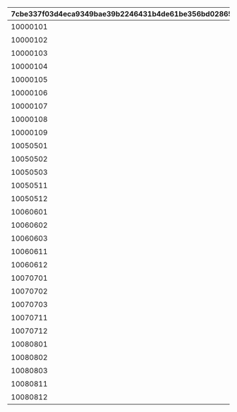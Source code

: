 |7cbe337f03d4eca9349bae39b2246431b4de61be356bd02865a6eb3d5081977c|f3f21f12ff6a8e76fd03fc5c9f28dc3e4442f86f16895f3cfee308cdce24c44c|abcbc678ee58c8d5a95572f5060156672255f3e238cd2ce2351688f9b05bb73c|ff83082fe2897cbf052d0ae53e285f60d16a38fd1ad43f79c3c2df366b667220|070e538810eb76980ee70d7ddaa3f5ce9ee4c2ed0c42605552e7c665f96ccb61|0c566f736a276fee87388c49d99ba2fb311fd65642e15c0364efcd6d6c742c7b|8a2312bf1b1f74fb73db529ec5f7979ed34c4a89beba8997c5bc228876fab128|4b71227cccf5bb25edb1c94ad8df35b7dd99d57ee41a25f42a3e1d0c9409812c|556377a8c988a90fd530cdb30476499df439357a31d6cffab1a9cdda3593d26e|ed196a32de92e29f80567230cfd6d09bcece1270649cb8df58751d0c4c431847|7ff4b525d8ece139f5499bcdb1a38b3384f3879cd51d493cef44952fb66cad5b|
| --- | --- | --- | --- | --- | --- | --- | --- | --- | --- | --- |
|10000101|1000|10|1回バトルしよう|7000|0|0|1|10000101|2021/08/17 12:00:00|2021/08/24 11:59:59|
|10000102|1000|10|5回バトルしよう|7000|0|0|5|10000102|2021/08/17 12:00:00|2021/08/24 11:59:59|
|10000103|1000|10|10回バトルしよう|7000|0|0|10|10000103|2021/08/17 12:00:00|2021/08/24 11:59:59|
|10000104|1000|10|15回バトルしよう|7000|0|0|15|10000104|2021/08/17 12:00:00|2021/08/24 11:59:59|
|10000105|1000|10|20回バトルしよう|7000|0|0|20|10000105|2021/08/17 12:00:00|2021/08/24 11:59:59|
|10000106|1000|10|25回バトルしよう|7000|0|0|25|10000106|2021/08/17 12:00:00|2021/08/24 11:59:59|
|10000107|1000|10|30回バトルしよう|7000|0|0|30|10000107|2021/08/17 12:00:00|2021/08/24 11:59:59|
|10000108|1000|10|35回バトルしよう|7000|0|0|35|10000108|2021/08/17 12:00:00|2021/08/24 11:59:59|
|10000109|1000|10|40回バトルしよう|7000|0|0|40|10000109|2021/08/17 12:00:00|2021/08/24 11:59:59|
|10050501|1005|50|ミソラに累積300万ダメージ与えよう|7001|1005|0|3000000|10050501|2021/08/17 12:00:00|2021/08/24 11:59:59|
|10050502|1005|50|ミソラに累積900万ダメージ与えよう|7001|1005|0|9000000|10050502|2021/08/17 12:00:00|2021/08/24 11:59:59|
|10050503|1005|50|ミソラに累積1500万ダメージ与えよう|7001|1005|0|15000000|10050503|2021/08/17 12:00:00|2021/08/24 11:59:59|
|10050511|1005|51|ミソラに1度のバトルで100万ダメージ与えよう|7002|1005|1000000|1|10050511|2021/08/17 12:00:00|2021/08/24 11:59:59|
|10050512|1005|51|ミソラに1度のバトルで300万ダメージ与えよう|7002|1005|3000000|1|10050512|2021/08/17 12:00:00|2021/08/24 11:59:59|
|10060601|1006|60|ランファに累積500万ダメージ与えよう|7001|1006|0|5000000|10060601|2021/08/17 12:00:00|2021/08/24 11:59:59|
|10060602|1006|60|ランファに累積1500万ダメージ与えよう|7001|1006|0|15000000|10060602|2021/08/17 12:00:00|2021/08/24 11:59:59|
|10060603|1006|60|ランファに累積2400万ダメージ与えよう|7001|1006|0|24000000|10060603|2021/08/17 12:00:00|2021/08/24 11:59:59|
|10060611|1006|61|ランファに1度のバトルで200万ダメージ与えよう|7002|1006|2000000|1|10060611|2021/08/17 12:00:00|2021/08/24 11:59:59|
|10060612|1006|61|ランファに1度のバトルで500万ダメージ与えよう|7002|1006|5000000|1|10060612|2021/08/17 12:00:00|2021/08/24 11:59:59|
|10070701|1007|70|アゾールドに累積300万ダメージ与えよう|7001|1007|0|3000000|10070701|2021/08/17 12:00:00|2021/08/24 11:59:59|
|10070702|1007|70|アゾールドに累積900万ダメージ与えよう|7001|1007|0|9000000|10070702|2021/08/17 12:00:00|2021/08/24 11:59:59|
|10070703|1007|70|アゾールドに累積1500万ダメージ与えよう|7001|1007|0|15000000|10070703|2021/08/17 12:00:00|2021/08/24 11:59:59|
|10070711|1007|71|アゾールドに1度のバトルで100万ダメージ与えよう|7002|1007|1000000|1|10070711|2021/08/17 12:00:00|2021/08/24 11:59:59|
|10070712|1007|71|アゾールドに1度のバトルで300万ダメージ与えよう|7002|1007|3000000|1|10070712|2021/08/17 12:00:00|2021/08/24 11:59:59|
|10080801|1008|80|カリザに累積500万ダメージ与えよう|7001|1008|0|5000000|10080801|2021/08/17 12:00:00|2021/08/24 11:59:59|
|10080802|1008|80|カリザに累積1500万ダメージ与えよう|7001|1008|0|15000000|10080802|2021/08/17 12:00:00|2021/08/24 11:59:59|
|10080803|1008|80|カリザに累積2400万ダメージ与えよう|7001|1008|0|24000000|10080803|2021/08/17 12:00:00|2021/08/24 11:59:59|
|10080811|1008|81|カリザに1度のバトルで200万ダメージ与えよう|7002|1008|2000000|1|10080811|2021/08/17 12:00:00|2021/08/24 11:59:59|
|10080812|1008|81|カリザに1度のバトルで500万ダメージ与えよう|7002|1008|5000000|1|10080812|2021/08/17 12:00:00|2021/08/24 11:59:59|